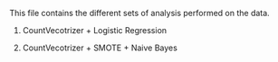 This file contains the different sets of analysis performed on the data. 

1. CountVecotrizer + Logistic Regression

2. CountVecotrizer + SMOTE + Naive Bayes
